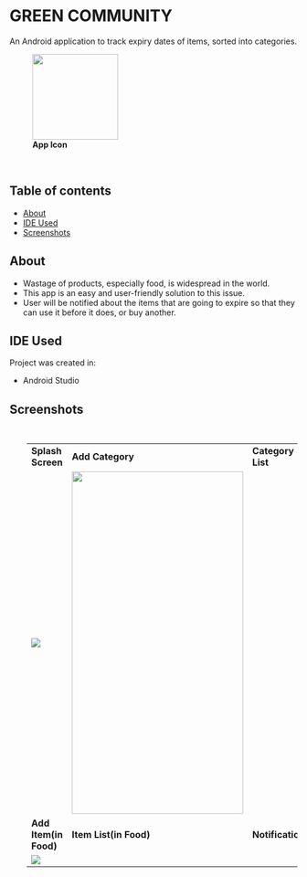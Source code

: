 # GREEN COMMUNITY
An Android application to track expiry dates of items, sorted into categories.
<figure>
	<img src="" width=150 height=150>
	<figcaption><strong>App Icon</strong></figcaption>
</figure>
<br>


## Table of contents
* [About](#about)
* [IDE Used](#ide-used)
* [Screenshots](#screenshots)

## About
* Wastage of products, especially food, is widespread in the world.
* This app is an easy and user-friendly solution to this issue.
* User will be notified about the items that are going to expire so that they can use it before it does, or buy another. 
	
## IDE Used
Project was created in: 
* Android Studio 

## Screenshots
<table style="padding: 30px;">

<tr>
	<td><span><strong>Splash Screen</strong></span></td>
	<td><span><strong>Add Category</strong></span></td>
	<td><span><strong>Category List</strong></span></td>
</tr>
<tr>
	<td><img src="></td>
	<td><img src="></td>
	<td><img src="" width=300 height=600></td>
</tr>
<tr>
	<td><span><strong>Add Item(in Food)</strong></span></td>
	<td><span><strong>Item List(in Food)</strong></span></td>
	<td><span><strong>Notification</strong></span></td>
</tr>
<tr>
	<td><img src="></td>
	<td><img src="></td>
	<td><img src="></td>
</tr>
</table>
